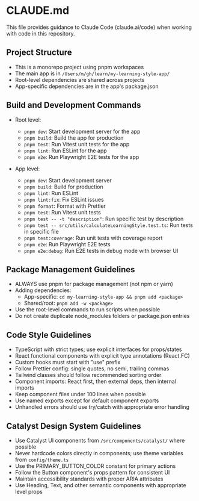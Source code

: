 # CLAUDE.md

This file provides guidance to Claude Code (claude.ai/code) when working with code in this repository.

## Project Structure
- This is a monorepo project using pnpm workspaces
- The main app is in `/Users/m/gh/learn/my-learning-style-app/`
- Root-level dependencies are shared across projects
- App-specific dependencies are in the app's package.json

## Build and Development Commands
- Root level:
  - `pnpm dev`: Start development server for the app
  - `pnpm build`: Build the app for production
  - `pnpm test`: Run Vitest unit tests for the app
  - `pnpm lint`: Run ESLint for the app
  - `pnpm e2e`: Run Playwright E2E tests for the app

- App level:
  - `pnpm dev`: Start development server
  - `pnpm build`: Build for production
  - `pnpm lint`: Run ESLint
  - `pnpm lint:fix`: Fix ESLint issues
  - `pnpm format`: Format with Prettier
  - `pnpm test`: Run Vitest unit tests
  - `pnpm test -- -t "description"`: Run specific test by description
  - `pnpm test -- src/utils/calculateLearningStyle.test.ts`: Run tests in specific file
  - `pnpm test:coverage`: Run unit tests with coverage report
  - `pnpm e2e`: Run Playwright E2E tests
  - `pnpm e2e:debug`: Run E2E tests in debug mode with browser UI

## Package Management Guidelines
- ALWAYS use pnpm for package management (not npm or yarn)
- Adding dependencies:
  - App-specific: `cd my-learning-style-app && pnpm add <package>`
  - Shared/root: `pnpm add -w <package>`
- Use the root-level commands to run scripts when possible
- Do not create duplicate node_modules folders or package.json entries

## Code Style Guidelines
- TypeScript with strict types; use explicit interfaces for props/states
- React functional components with explicit type annotations (React.FC<Props>)
- Custom hooks must start with "use" prefix
- Follow Prettier config: single quotes, no semi, trailing commas
- Tailwind classes should follow recommended sorting order
- Component imports: React first, then external deps, then internal imports
- Keep component files under 100 lines when possible
- Use named exports except for default component exports
- Unhandled errors should use try/catch with appropriate error handling

## Catalyst Design System Guidelines
- Use Catalyst UI components from `/src/components/catalyst/` where possible
- Never hardcode colors directly in components; use theme variables from `config/theme.ts`
- Use the PRIMARY_BUTTON_COLOR constant for primary actions
- Follow the Button component's props pattern for consistent UI
- Maintain accessibility standards with proper ARIA attributes
- Use Heading, Text, and other semantic components with appropriate level props